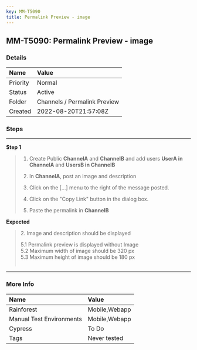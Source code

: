 ```yaml
---
key: MM-T5090
title: Permalink Preview - image
---
```


## MM-T5090: Permalink Preview - image

### Details

| Name     | Value                        |
| :------- | :--------------------------- |
| Priority | Normal                       |
| Status   | Active                       |
| Folder   | Channels / Permalink Preview |
| Created  | 2022-08-20T21:57:08Z         |

### Steps

<hr/>

**Step 1**

> <article><ol><li><p>Create Public <strong>ChannelA</strong> and <strong>ChannelB</strong> and add users <strong>UserA in ChannelA </strong>and <strong>UsersB in C</strong><strong>hannelB</strong></p></li><li><p>In <strong>ChannelA</strong>, post an image and description </p></li><li><p>Click on the [...] menu to the right of the message posted.</p></li><li><p>Click on the "Copy Link" button in the dialog box.</p></li><li><p>Paste the permalink in <strong>ChannelB</strong></p></li></ol></article>

**Expected**

> <article><p>2. Image and description should be displayed</p>5.1 Permalink preview is displayed without Image<br />5.2 Maximum width of image should be 320 px<br />5.3 Maximum height of image should be 180 px<br /><br /></article>

<hr/>

### More Info

| Name                     | Value         |
| :----------------------- | :------------ |
| Rainforest               | Mobile,Webapp |
| Manual Test Environments | Mobile,Webapp |
| Cypress                  | To Do         |
| Tags                     | Never tested  |
